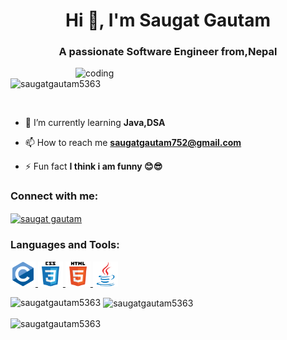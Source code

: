 <h1 align="center">Hi 👋, I'm Saugat Gautam</h1>
<h3 align="center">A passionate Software Engineer from,Nepal</h3>

<img align ="right" alt="coding" width="400" src="https://camo.githubusercontent.com/2366b34bb903c09617990fb5fff4622f3e941349e846ddb7e73df872a9d21233/68747470733a2f2f63646e2e6472696262626c652e636f6d2f75736572732f3733303730332f73637265656e73686f74732f363538313234332f6176656e746f2e676966">
<p align="left"> <img src="https://komarev.com/ghpvc/?username=saugatgautam5363&label=Profile%20views&color=0e75b6&style=flat" alt="saugatgautam5363" /> </p>

<p align="left"> <a href="https://twitter.com/" target="blank"><img src="https://img.shields.io/twitter/follow/?logo=twitter&style=for-the-badge" alt="" /></a> </p>

- 🌱 I’m currently learning **Java,DSA**

- 📫 How to reach me **saugatgautam752@gmail.com**

- ⚡ Fun fact **I think i am funny 😊😎**

<h3 align="left">Connect with me:</h3>
<p align="left">
<a href="https://linkedin.com/in/saugat gautam" target="blank"><img align="center" src="https://raw.githubusercontent.com/rahuldkjain/github-profile-readme-generator/master/src/images/icons/Social/linked-in-alt.svg" alt="saugat gautam" height="30" width="40" /></a>
</p>

<h3 align="left">Languages and Tools:</h3>
<p align="left"> <a href="https://www.cprogramming.com/" target="_blank" rel="noreferrer"> <img src="https://raw.githubusercontent.com/devicons/devicon/master/icons/c/c-original.svg" alt="c" width="40" height="40"/> </a> <a href="https://www.w3schools.com/css/" target="_blank" rel="noreferrer"> <img src="https://raw.githubusercontent.com/devicons/devicon/master/icons/css3/css3-original-wordmark.svg" alt="css3" width="40" height="40"/> </a> <a href="https://www.w3.org/html/" target="_blank" rel="noreferrer"> <img src="https://raw.githubusercontent.com/devicons/devicon/master/icons/html5/html5-original-wordmark.svg" alt="html5" width="40" height="40"/> </a> <a href="https://www.java.com" target="_blank" rel="noreferrer"> <img src="https://raw.githubusercontent.com/devicons/devicon/master/icons/java/java-original.svg" alt="java" width="40" height="40"/> </a> </p>

<p><img align="left" src="https://github-readme-stats.vercel.app/api/top-langs?username=saugatgautam5363&show_icons=true&locale=en&layout=compact" alt="saugatgautam5363" /></p>

<p>&nbsp;<img align="center" src="https://github-readme-stats.vercel.app/api?username=saugatgautam5363&show_icons=true&locale=en" alt="saugatgautam5363" /></p>

<p><img align="center" src="https://github-readme-streak-stats.herokuapp.com/?user=saugatgautam5363&" alt="saugatgautam5363" /></p>
